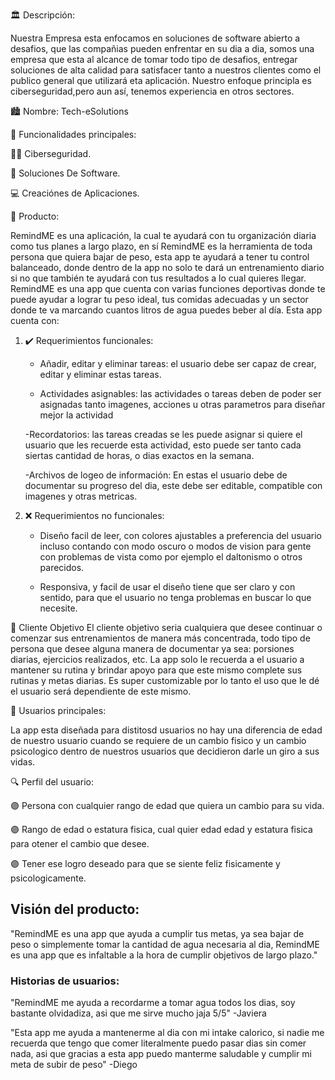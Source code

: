 🏛️ Descripción:

Nuestra Empresa esta enfocamos en soluciones de software abierto a desafios, que las compañias pueden enfrentar en su dia a dia, somos una empresa que esta al alcance de tomar todo tipo de desafios, entregar soluciones de alta calidad para satisfacer tanto a nuestros clientes como el publico general que utilizará eta aplicación.
Nuestro enfoque principla es ciberseguridad,pero aun así, tenemos experiencia en otros sectores.

🏙️ Nombre: Tech-eSolutions

🔧 Funcionalidades principales:

 👩‍💻 Ciberseguridad.
 
 💾 Soluciones De Software.
 
 💻 Creaciónes de Aplicaciones.


📱 Producto:

RemindME es una aplicación, la cual te ayudará con tu organización diaria como tus planes a largo plazo, en sí RemindME es la herramienta de toda persona que quiera bajar de peso, esta app te ayudará a tener tu control balanceado, donde dentro de la app no solo te dará un entrenamiento diario si no que también te ayudará con tus resultados a lo cual quieres llegar. RemindME es una app que cuenta con varias funciones deportivas donde te puede ayudar a lograr tu peso ideal, tus comidas adecuadas y un sector donde te va marcando cuantos litros de agua puedes beber al día. Esta app cuenta con:

1. ✔️ Requerimientos funcionales:
   - Añadir, editar y eliminar tareas: el usuario debe ser capaz de crear, editar y eliminar estas tareas.

   - Actividades asignables: las actividades o tareas deben de poder ser asignadas tanto imagenes, acciones u otras parametros para diseñar mejor la actividad

   -Recordatorios: las tareas creadas se les puede asignar si quiere el usuario que les recuerde esta actividad, esto puede ser tanto cada siertas cantidad de horas, o dias exactos en la semana.

   -Archivos de logeo de información: En estas el usuario debe de documentar su progreso del dia, este debe ser editable, compatible con imagenes y otras metricas.
  
3. ❌ Requerimientos no funcionales:

     - Diseño facil de leer, con colores ajustables a preferencia del usuario incluso contando con modo oscuro o modos de vision para gente con problemas de vista como por ejemplo el daltonismo o otros parecidos.
   
     - Responsiva, y facil de usar el diseño tiene que ser claro y con sentido, para que el usuario no tenga problemas en buscar lo que necesite.

👥 Cliente Objetivo
El cliente objetivo seria cualquiera que desee continuar o comenzar sus entrenamientos de manera más concentrada, todo tipo de persona que desee alguna manera de documentar ya sea: porsiones diarias, ejercicios realizados, etc. La app solo le recuerda a el usuario a mantener su rutina y brindar apoyo para que este mismo complete sus rutinas y metas diarias.
Es super customizable por lo tanto el uso que le dé el usuario será dependiente de este mismo.

🎯 Usuarios principales:

 La app esta diseñada para distitosd usuarios no hay una diferencia de edad de nuestro usuario cuando se requiere de un cambio fisico y un cambio psicologico dentro de nuestros usuarios que decidieron darle un giro a sus vidas.

🔍 Perfil del usuario:

 🟣  Persona con cualquier rango de edad que quiera un cambio para su vida.
 
 🟣  Rango de edad o estatura fisica, cual quier edad edad y estatura fisica para otener el cambio que desee.
 
 🟣  Tener ese logro deseado para que se siente feliz fisicamente y psicologicamente.


## Visión del producto:

"RemindME es una app que ayuda a cumplir tus metas, ya sea bajar de peso o simplemente tomar la cantidad de agua necesaria al dia, RemindME es una app que es infaltable a la hora de cumplir objetivos de largo plazo."

### Historias de usuarios:

"RemindME me ayuda a recordarme a tomar agua todos los dias, soy bastante olvidadiza, asi que me sirve mucho jaja  5/5"
-Javiera

"Esta app me ayuda a mantenerme al dia con mi intake calorico, si nadie me recuerda que tengo que comer literalmente puedo pasar dias sin comer nada, asi que gracias a esta app puedo manterme saludable y cumplir mi meta de subir de peso"
-Diego